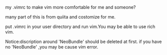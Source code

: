 my .vimrc to make vim more comfortable for me and someone?

many part of this is from quiita and costomize for me.

put .vimrc in your user directory and run vim.You may be able to  use rich vim.

Notice:discription around  'NeoBundle' should be deleted at first.
if you have no 'NeoBundle' ,you may be cause vim error.
